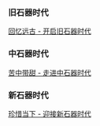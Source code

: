 ### 旧石器时代

[回忆远古 - 开启旧石器时代](https://github.com/bxxfighting/big-talk-jenkins/tree/master/%E6%97%A7%E7%9F%B3%E5%99%A8%E6%97%B6%E4%BB%A3)  

### 中石器时代
[苦中带甜 - 走进中石器时代](https://github.com/bxxfighting/big-talk-jenkins/tree/master/%E4%B8%AD%E7%9F%B3%E5%99%A8%E6%97%B6%E4%BB%A3)  

### 新石器时代
[珍惜当下 - 迎接新石器时代](https://github.com/bxxfighting/big-talk-jenkins/tree/master/%E6%96%B0%E7%9F%B3%E5%99%A8%E6%97%B6%E4%BB%A3)  
